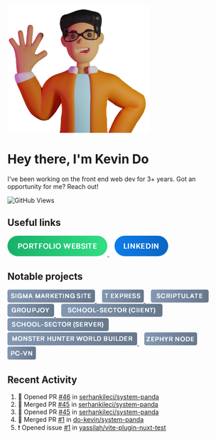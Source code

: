 [portfolio website]: https://img.shields.io/badge/-PORTFOLIO%20WEBSITE-%2317B169

<img src="./assets/avatar/kevin-waving-cropped.webp" style="max-width: 20rem; width: 20rem" />

# **Hey there, I'm Kevin Do**

I've been working on the front end web dev for 3+ years. Got an opportunity for me? Reach out!

![GitHub Views](https://komarev.com/ghpvc/?username=do-kevin&color=846AF3)

## **Useful links**

<div style="display: inline">
    <a aria-label="Portfolio website link" href="https://kevin-do.netlify.app" target="_blank" style="margin-right: 0.75rem">
        <img src="./assets/buttons/portfolio-website-button.webp" alt="green portfolio website link button" />
    </a>
    <a aria-label="LinkedIn website link" href="https://www.linkedin.com/in/do-kevin/" target="_blank">
        <img src="./assets/buttons/linkedin-button.webp" alt="blue linkedin link button" />
    </a>
</div>

## **Notable projects**

<div style="display: inline">
    <a aria-label="SigmaNV Marketing Website link" href="https://sigmanv-demo.netlify.app" target="_blank" style="margin-right: 0.75rem">
        <img src="./assets/buttons/sigmanv-button.webp" alt="gray sigmanv link button" />
    </a>
    <a aria-label="T Express website link" href="https://www.texpress.net" target="_blank" style="margin-right: 0.75rem">
        <img src="./assets/buttons/projects/texpress-button.webp" alt="gray t express link button" />
    </a>
    <a aria-label="Scriptulate website demo link" href="https://scriptulate.com/demo" target="_blank" style="margin-right: 0.75rem">
        <img src="./assets/buttons/projects/scriptulate-button.webp" alt="gray scriptulate link button" />
    </a>
    <a aria-label="GroupJoy website link" href="https://share-gcard-six.vercel.app" target="_blank" style="margin-right: 0.75rem">
        <img src="./assets/buttons/projects/groupjoy-button.webp" alt="gray GroupJoy link button" />
    </a>
    <a aria-label="School Sectory client repository link" href="https://github.com/do-kevin/SchoolSector-client" target="_blank" style="margin-right: 0.75rem">
        <img src="./assets/buttons/projects/school-sector-client-button.webp" alt="gray school sectory client link button" />
    </a>
    <a aria-label="School Sectory server repository link" href="https://github.com/do-kevin/SchoolSector-api" target="_blank" style="margin-right: 0.75rem">
        <img src="./assets/buttons/projects/school-sector-server-button.webp" alt="gray school sectory server link button" />
    </a>
    <a aria-label="Monster Hunter World repository link" href="https://github.com/do-kevin/monster-hunter-world-builder" target="_blank" style="margin-right: 0.75rem">
        <img src="./assets/buttons/projects/mhw-builder-button.webp" alt="gray monster hunter world builder link button" />
    </a>
    <a aria-label="Zephyr Node repository link" href="https://github.com/do-kevin/Zephyr-Node" target="_blank" style="margin-right: 0.75rem">
        <img src="./assets/buttons/projects/zephyr-node-button.webp" alt="gray zephyr node link button" />
    </a>
    <a aria-label="PC-VN repository link" href="https://github.com/do-kevin/pc-vn" target="_blank">
        <img src="./assets/buttons/projects/pcvn-button.webp" alt="gray pc-vn link button" />
    </a>
</div>

<br>

## Recent Activity

<!--START_SECTION:activity-->
1. 💪 Opened PR [#46](https://github.com/serhankileci/system-panda/pull/46) in [serhankileci/system-panda](https://github.com/serhankileci/system-panda)
2. 🎉 Merged PR [#45](https://github.com/serhankileci/system-panda/pull/45) in [serhankileci/system-panda](https://github.com/serhankileci/system-panda)
3. 💪 Opened PR [#45](https://github.com/serhankileci/system-panda/pull/45) in [serhankileci/system-panda](https://github.com/serhankileci/system-panda)
4. 🎉 Merged PR [#1](https://github.com/do-kevin/system-panda/pull/1) in [do-kevin/system-panda](https://github.com/do-kevin/system-panda)
5. ❗ Opened issue [#1](https://github.com/yassilah/vite-plugin-nuxt-test/issues/1) in [yassilah/vite-plugin-nuxt-test](https://github.com/yassilah/vite-plugin-nuxt-test)
<!--END_SECTION:activity-->
